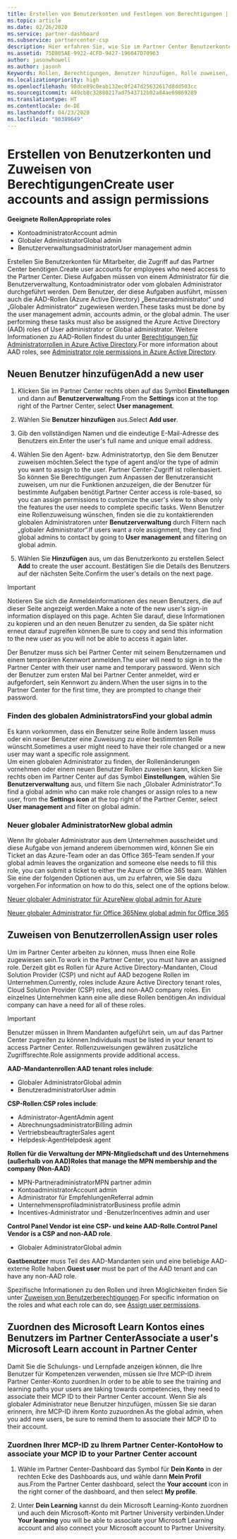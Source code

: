 ```yaml
---
title: Erstellen von Benutzerkonten und Festlegen von Berechtigungen | Partner Center
ms.topic: article
ms.date: 02/26/2020
ms.service: partner-dashboard
ms.subservice: partnercenter-csp
description: Hier erfahren Sie, wie Sie im Partner Center Benutzerkonten erstellen und Rollen für jeden Mitarbeiter zuweisen, der Zugriff benötigt. Benutzer mit unterschiedlichen Administratorrechten können dies erledigen.
ms.assetid: 75D805AE-9922-4CFD-9427-196047D70963
author: jasonwhowell
ms.author: jasonh
Keywords: Rollen, Berechtigungen, Benutzer hinzufügen, Rolle zuweisen, Administrator, Agent
ms.localizationpriority: high
ms.openlocfilehash: 98dce89c0eab132ec0f247d25632617d8dd503cc
ms.sourcegitcommit: 449cb8c32880217ad7543712b02a84ae69869289
ms.translationtype: HT
ms.contentlocale: de-DE
ms.lasthandoff: 04/23/2020
ms.locfileid: "80389649"
---
```

# <a name="create-user-accounts-and-assign-permissions"></a><span data-ttu-id="20ef5-105">Erstellen von Benutzerkonten und Zuweisen von Berechtigungen</span><span class="sxs-lookup"><span data-stu-id="20ef5-105">Create user accounts and assign permissions</span></span>

<span data-ttu-id="20ef5-106">**Geeignete Rollen**</span><span class="sxs-lookup"><span data-stu-id="20ef5-106">**Appropriate roles**</span></span>

- <span data-ttu-id="20ef5-107">Kontoadministrator</span><span class="sxs-lookup"><span data-stu-id="20ef5-107">Account admin</span></span>
- <span data-ttu-id="20ef5-108">Globaler Administrator</span><span class="sxs-lookup"><span data-stu-id="20ef5-108">Global admin</span></span>
- <span data-ttu-id="20ef5-109">Benutzerverwaltungsadministrator</span><span class="sxs-lookup"><span data-stu-id="20ef5-109">User management admin</span></span>

<span data-ttu-id="20ef5-110">Erstellen Sie Benutzerkonten für Mitarbeiter, die Zugriff auf das Partner Center benötigen.</span><span class="sxs-lookup"><span data-stu-id="20ef5-110">Create user accounts for employees who need access to the Partner Center.</span></span> <span data-ttu-id="20ef5-111">Diese Aufgaben müssen von einem Administrator für die Benutzerverwaltung, Kontoadministrator oder vom globalen Administrator durchgeführt werden. Dem Benutzer, der diese Aufgaben ausführt, müssen auch die AAD-Rollen (Azure Active Directory) „Benutzeradministrator“ und „Globaler Administrator“ zugewiesen werden.</span><span class="sxs-lookup"><span data-stu-id="20ef5-111">These tasks must be done by the user management admin, accounts admin, or the global admin. The user performing these tasks must also be assigned the Azure Active Directory (AAD) roles of User administrator or Global administrator.</span></span> <span data-ttu-id="20ef5-112">Weitere Informationen zu AAD-Rollen findest du unter [Berechtigungen für Administratorrollen in Azure Active Directory](https://docs.microsoft.com/azure/active-directory/users-groups-roles/directory-assign-admin-roles).</span><span class="sxs-lookup"><span data-stu-id="20ef5-112">For more information about AAD roles, see [Administrator role permissions in Azure Active Directory](https://docs.microsoft.com/azure/active-directory/users-groups-roles/directory-assign-admin-roles).</span></span>


## <a name="add-a-new-user"></a><span data-ttu-id="20ef5-113">Neuen Benutzer hinzufügen</span><span class="sxs-lookup"><span data-stu-id="20ef5-113">Add a new user</span></span>

1. <span data-ttu-id="20ef5-114">Klicken Sie im Partner Center rechts oben auf das Symbol **Einstellungen** und dann auf **Benutzerverwaltung**.</span><span class="sxs-lookup"><span data-stu-id="20ef5-114">From the **Settings** icon at the top right of the Partner Center, select **User management**.</span></span>

2. <span data-ttu-id="20ef5-115">Wählen Sie **Benutzer hinzufügen** aus.</span><span class="sxs-lookup"><span data-stu-id="20ef5-115">Select **Add user**.</span></span>

3. <span data-ttu-id="20ef5-116">Gib den vollständigen Namen und die eindeutige E-Mail-Adresse des Benutzers ein.</span><span class="sxs-lookup"><span data-stu-id="20ef5-116">Enter the user's full name and unique email address.</span></span>

4. <span data-ttu-id="20ef5-117">Wählen Sie den Agent- bzw. Administratortyp, den Sie dem Benutzer zuweisen möchten.</span><span class="sxs-lookup"><span data-stu-id="20ef5-117">Select the type of agent and/or the type of admin you want to assign to the user.</span></span> <span data-ttu-id="20ef5-118">Partner Center-Zugriff ist rollenbasiert. So können Sie Berechtigungen zum Anpassen der Benutzeransicht zuweisen, um nur die Funktionen anzuzeigen, die der Benutzer für bestimmte Aufgaben benötigt.</span><span class="sxs-lookup"><span data-stu-id="20ef5-118">Partner Center access is role-based, so you can assign permissions to customize the user's view to show only the features the user needs to complete specific tasks.</span></span>  <span data-ttu-id="20ef5-119">Wenn Benutzer eine Rollenzuweisung wünschen, finden sie die zu kontaktierenden globalen Administratoren unter **Benutzerverwaltung** durch Filtern nach „globaler Administrator“.</span><span class="sxs-lookup"><span data-stu-id="20ef5-119">If users want a role assignment, they can find global admins to contact by going to **User management** and filtering on global admin.</span></span>

5. <span data-ttu-id="20ef5-120">Wählen Sie **Hinzufügen** aus, um das Benutzerkonto zu erstellen.</span><span class="sxs-lookup"><span data-stu-id="20ef5-120">Select **Add** to create the user account.</span></span> <span data-ttu-id="20ef5-121">Bestätigen Sie die Details des Benutzers auf der nächsten Seite.</span><span class="sxs-lookup"><span data-stu-id="20ef5-121">Confirm the user's details on the next page.</span></span>

> [!IMPORTANT]  
> <span data-ttu-id="20ef5-122">Notieren Sie sich die Anmeldeinformationen des neuen Benutzers, die auf dieser Seite angezeigt werden.</span><span class="sxs-lookup"><span data-stu-id="20ef5-122">Make a note of the new user's sign-in information displayed on this page.</span></span> <span data-ttu-id="20ef5-123">Achten Sie darauf, diese Informationen zu kopieren und an den neuen Benutzer zu senden, da Sie später nicht erneut darauf zugreifen können.</span><span class="sxs-lookup"><span data-stu-id="20ef5-123">Be sure to copy and send this information to the new user as you will not be able to access it again later.</span></span> 


<span data-ttu-id="20ef5-124">Der Benutzer muss sich bei Partner Center mit seinem Benutzernamen und einem temporären Kennwort anmelden.</span><span class="sxs-lookup"><span data-stu-id="20ef5-124">The user will need to sign in to the Partner Center with their user name and temporary password.</span></span> <span data-ttu-id="20ef5-125">Wenn sich der Benutzer zum ersten Mal bei Partner Center anmeldet, wird er aufgefordert, sein Kennwort zu ändern.</span><span class="sxs-lookup"><span data-stu-id="20ef5-125">When the user signs in to the Partner Center for the first time, they are prompted to change their password.</span></span> 


### <a name="find-your-global-admin"></a><span data-ttu-id="20ef5-126">Finden des globalen Administrators</span><span class="sxs-lookup"><span data-stu-id="20ef5-126">Find your global admin</span></span>

<span data-ttu-id="20ef5-127">Es kann vorkommen, dass ein Benutzer seine Rolle ändern lassen muss oder ein neuer Benutzer eine Zuweisung zu einer bestimmten Rolle wünscht.</span><span class="sxs-lookup"><span data-stu-id="20ef5-127">Sometimes a user might need to have their role changed or a new user may want a specific role assignment.</span></span>  
<span data-ttu-id="20ef5-128">Um einen globalen Administrator zu finden, der Rollenänderungen vornehmen oder einem neuen Benutzer Rollen zuweisen kann, klicken Sie rechts oben im Partner Center auf das Symbol **Einstellungen**, wählen Sie **Benutzerverwaltung** aus, und filtern Sie nach „Globaler Administrator“.</span><span class="sxs-lookup"><span data-stu-id="20ef5-128">To find a global admin who can make role changes or assign roles to a new user, from the **Settings icon** at the top right of the Partner Center, select **User management** and filter on global admin.</span></span> 


### <a name="new-global-admin"></a><span data-ttu-id="20ef5-129">Neuer globaler Administrator</span><span class="sxs-lookup"><span data-stu-id="20ef5-129">New global admin</span></span>

<span data-ttu-id="20ef5-130">Wenn Ihr globaler Administrator aus dem Unternehmen ausscheidet und diese Aufgabe von jemand anderem übernommen wird, können Sie ein Ticket an das Azure-Team oder an das Office 365-Team senden.</span><span class="sxs-lookup"><span data-stu-id="20ef5-130">If your global admin leaves the organization and someone else needs to fill this role, you can submit a ticket to either the Azure or Office 365 team.</span></span> <span data-ttu-id="20ef5-131">Wählen Sie eine der folgenden Optionen aus, um zu erfahren, wie Sie dazu vorgehen.</span><span class="sxs-lookup"><span data-stu-id="20ef5-131">For information on how to do this, select one of the options below.</span></span>

[<span data-ttu-id="20ef5-132">Neuer globaler Administrator für Azure</span><span class="sxs-lookup"><span data-stu-id="20ef5-132">New global admin for Azure</span></span>](https://support.microsoft.com/help/4505981/what-to-do-if-the-only-admin-for-your-mpn-program-has-left-the-company)

[<span data-ttu-id="20ef5-133">Neuer globaler Administrator für Office 365</span><span class="sxs-lookup"><span data-stu-id="20ef5-133">New global admin for Office 365</span></span>](https://admin.microsoft.com/)


## <a name="assign-user-roles"></a><span data-ttu-id="20ef5-134">Zuweisen von Benutzerrollen</span><span class="sxs-lookup"><span data-stu-id="20ef5-134">Assign user roles</span></span>

<span data-ttu-id="20ef5-135">Um im Partner Center arbeiten zu können, muss Ihnen eine Rolle zugewiesen sein.</span><span class="sxs-lookup"><span data-stu-id="20ef5-135">To work in the Partner Center, you must have an assigned role.</span></span>  <span data-ttu-id="20ef5-136">Derzeit gibt es Rollen für Azure Active Directory-Mandanten, Cloud Solution Provider (CSP) und nicht auf AAD bezogene Rollen im Unternehmen.</span><span class="sxs-lookup"><span data-stu-id="20ef5-136">Currently, roles include Azure Active Directory tenant roles, Cloud Solution Provider (CSP) roles, and non-AAD company roles.</span></span> <span data-ttu-id="20ef5-137">Ein einzelnes Unternehmen kann eine alle diese Rollen benötigen.</span><span class="sxs-lookup"><span data-stu-id="20ef5-137">An individual company can have a need for all of these roles.</span></span>

>[!Important]
><span data-ttu-id="20ef5-138">Benutzer müssen in Ihrem Mandanten aufgeführt sein, um auf das Partner Center zugreifen zu können.</span><span class="sxs-lookup"><span data-stu-id="20ef5-138">Individuals must be listed in your tenant to access Partner Center.</span></span> <span data-ttu-id="20ef5-139">Rollenzuweisungen gewähren zusätzliche Zugriffsrechte.</span><span class="sxs-lookup"><span data-stu-id="20ef5-139">Role assignments provide additional access.</span></span>


<span data-ttu-id="20ef5-140">**AAD-Mandantenrollen**:</span><span class="sxs-lookup"><span data-stu-id="20ef5-140">**AAD tenant roles include**:</span></span>
- <span data-ttu-id="20ef5-141">Globaler Administrator</span><span class="sxs-lookup"><span data-stu-id="20ef5-141">Global admin</span></span>
- <span data-ttu-id="20ef5-142">Benutzeradministrator</span><span class="sxs-lookup"><span data-stu-id="20ef5-142">User admin</span></span>

<span data-ttu-id="20ef5-143">**CSP-Rollen**:</span><span class="sxs-lookup"><span data-stu-id="20ef5-143">**CSP roles include**:</span></span>
- <span data-ttu-id="20ef5-144">Administrator-Agent</span><span class="sxs-lookup"><span data-stu-id="20ef5-144">Admin agent</span></span>
- <span data-ttu-id="20ef5-145">Abrechnungsadministrator</span><span class="sxs-lookup"><span data-stu-id="20ef5-145">Billing admin</span></span>
- <span data-ttu-id="20ef5-146">Vertriebsbeauftragter</span><span class="sxs-lookup"><span data-stu-id="20ef5-146">Sales agent</span></span>
- <span data-ttu-id="20ef5-147">Helpdesk-Agent</span><span class="sxs-lookup"><span data-stu-id="20ef5-147">Helpdesk agent</span></span>

<span data-ttu-id="20ef5-148">**Rollen für die Verwaltung der MPN-Mitgliedschaft und des Unternehmens (außerhalb von AAD)**</span><span class="sxs-lookup"><span data-stu-id="20ef5-148">**Roles that manage the MPN membership and the company (Non-AAD)**</span></span>
- <span data-ttu-id="20ef5-149">MPN-Partneradministrator</span><span class="sxs-lookup"><span data-stu-id="20ef5-149">MPN partner admin</span></span>
- <span data-ttu-id="20ef5-150">Kontoadministrator</span><span class="sxs-lookup"><span data-stu-id="20ef5-150">Account admin</span></span>
- <span data-ttu-id="20ef5-151">Administrator für Empfehlungen</span><span class="sxs-lookup"><span data-stu-id="20ef5-151">Referral admin</span></span>
- <span data-ttu-id="20ef5-152">Unternehmensprofiladministrator</span><span class="sxs-lookup"><span data-stu-id="20ef5-152">Business profile admin</span></span>
- <span data-ttu-id="20ef5-153">Incentives-Administrator und -Benutzer</span><span class="sxs-lookup"><span data-stu-id="20ef5-153">Incentives admin and user</span></span>

<span data-ttu-id="20ef5-154">**Control Panel Vendor ist eine CSP- und keine AAD-Rolle**.</span><span class="sxs-lookup"><span data-stu-id="20ef5-154">**Control Panel Vendor is a CSP and non-AAD role**.</span></span>
- <span data-ttu-id="20ef5-155">Globaler Administrator</span><span class="sxs-lookup"><span data-stu-id="20ef5-155">Global admin</span></span>

<span data-ttu-id="20ef5-156">**Gastbenutzer** muss Teil des AAD-Mandanten sein und eine beliebige AAD-externe Rolle haben.</span><span class="sxs-lookup"><span data-stu-id="20ef5-156">**Guest user** must be part of the AAD tenant and can have any non-AAD role.</span></span>

<span data-ttu-id="20ef5-157">Spezifische Informationen zu den Rollen und ihren Möglichkeiten finden Sie unter [Zuweisen von Benutzerberechtigungen](permissions-overview.md).</span><span class="sxs-lookup"><span data-stu-id="20ef5-157">For specific information on the roles and what each role can do, see [Assign user permissions](permissions-overview.md).</span></span>

## <a name="associate-a-users-microsoft-learn-account-in-partner-center"></a><span data-ttu-id="20ef5-158">Zuordnen des Microsoft Learn Kontos eines Benutzers im Partner Center</span><span class="sxs-lookup"><span data-stu-id="20ef5-158">Associate a user's Microsoft Learn account in Partner Center</span></span>

<span data-ttu-id="20ef5-159">Damit Sie die Schulungs- und Lernpfade anzeigen können, die Ihre Benutzer für Kompetenzen verwenden, müssen sie Ihre MCP-ID ihrem Partner Center-Konto zuordnen.</span><span class="sxs-lookup"><span data-stu-id="20ef5-159">In order to be able to see the training and learning paths your users are taking towards competencies, they need to associate their MCP ID to their Partner Center account.</span></span> <span data-ttu-id="20ef5-160">Wenn Sie als globaler Administrator neue Benutzer hinzufügen, müssen Sie sie daran erinnern, ihre MCP-ID ihrem Konto zuzuordnen.</span><span class="sxs-lookup"><span data-stu-id="20ef5-160">As the global admin, when you add new users, be sure to remind them to associate their MCP ID to their account.</span></span> 

### <a name="how-to-associate-your-mcp-id-to-your-partner-center-account"></a><span data-ttu-id="20ef5-161">Zuordnen Ihrer MCP-ID zu Ihrem Partner Center-Konto</span><span class="sxs-lookup"><span data-stu-id="20ef5-161">How to associate your MCP ID to your Partner Center account</span></span>

1. <span data-ttu-id="20ef5-162">Wähle im Partner Center-Dashboard das Symbol für **Dein Konto** in der rechten Ecke des Dashboards aus, und wähle dann **Mein Profil** aus.</span><span class="sxs-lookup"><span data-stu-id="20ef5-162">From the Partner Center dashboard, select the **Your account** icon in the right corner of the dashboard, and then select **My profile**.</span></span>

2. <span data-ttu-id="20ef5-163">Unter **Dein Learning** kannst du dein Microsoft Learning-Konto zuordnen und auch dein Microsoft-Konto mit Partner University verbinden.</span><span class="sxs-lookup"><span data-stu-id="20ef5-163">Under **Your learning** you will be able to associate your Microsoft Learning account and also connect your Microsoft account to Partner University.</span></span>







